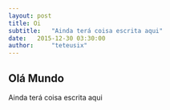 ```yaml
---
layout: post
title: Oi
subtitle:   "Ainda terá coisa escrita aqui"
date:   2015-12-30 03:30:00
author:     "teteusix"
---
```


<h2>Olá Mundo</h2>
<p>Ainda terá coisa escrita aqui</p>
